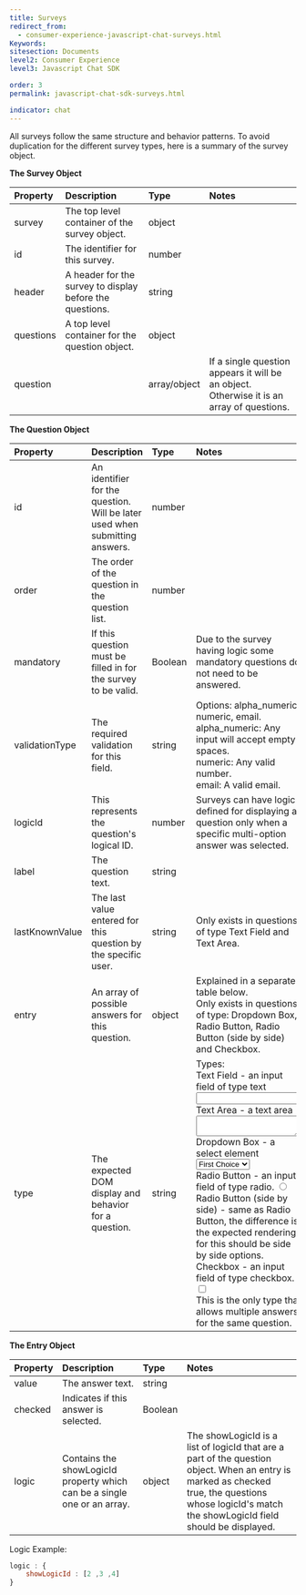 ```yaml
---
title: Surveys
redirect_from:
  - consumer-experience-javascript-chat-surveys.html
Keywords:
sitesection: Documents
level2: Consumer Experience
level3: Javascript Chat SDK

order: 3
permalink: javascript-chat-sdk-surveys.html

indicator: chat
---
```


All surveys follow the same structure and behavior patterns. To avoid duplication for the different survey types, here is a summary of the survey object.


**The Survey Object**

| Property | Description | Type | Notes |
| :--- | :--- | :--- | :--- |
| survey |	The top level container of the survey object.| object | |
| id	| The identifier for this survey. | number | |
| header |	A header for the survey to display before the questions. | string | |
| questions | A top level container for the question object. | object | |
| question |  | array/object | If a single question appears it will be an object. Otherwise it is an array of questions. |

**The Question Object**

| Property | Description | Type | Notes |
| :--- | :--- | :--- | :--- |
| id	| An identifier for the question. Will be later used when submitting answers. | number | |
| order	| The order of the question in the question list. | number | |
| mandatory	| If this question must be filled in for the survey to be valid. | Boolean | Due to the survey having logic some mandatory questions do not need to be answered. |
| validationType | The required validation for this field. | string | Options:  alpha_numeric, numeric, email. <br> alpha_numeric: Any input will accept empty spaces. <br> numeric: Any valid number. <br> email: A valid email. |
| logicId	| This represents the question's logical ID. | number | Surveys can have logic defined for displaying a question only when a specific multi-option answer was selected. |
| label | The question text. | string | |
| lastKnownValue |	The last value entered for this question by the specific user. | string | Only exists in questions of type Text Field and Text Area. |
| entry	| An array of possible answers for this question. | object | Explained in a separate table below. <br> Only exists in questions of type: Dropdown Box, Radio Button, Radio Button (side by side) and Checkbox. |
| type	| The expected DOM display and behavior for a question. | string | Types: <br> Text Field - an input field of type text <input type="text" /> <br> Text Area - a text area <textarea></textarea> <br> Dropdown Box - a select element <select><option>First Choice</option></select> <br> Radio Button - an input field of type radio. <input type="radio"  value="first option" /> <br> Radio Button (side by side) - same as Radio Button, the difference is the expected rendering for this should be side by side options. <br> Checkbox -  an input field of type checkbox. <input type="checkbox"  value="first option" /> <br> This is the only type that allows multiple answers for the same question. |

**The Entry Object**

| Property | Description | Type | Notes |
| :--- | :--- | :--- | :--- |
| value | The answer text. | string | |
| checked | Indicates if this answer is selected. | Boolean | |
| logic | Contains the showLogicId property which can be a single one or an array. | object | The showLogicId is a list of logicId that are a part of the question object.  When an entry is marked as checked true, the questions whose logicId's match the showLogicId field should be displayed. |

Logic Example:

```javascript
logic : {
    showLogicId : [2 ,3 ,4]
}
```



